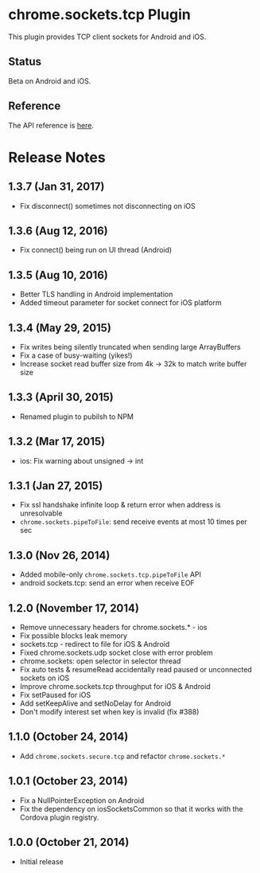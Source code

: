 # chrome.sockets.tcp Plugin

This plugin provides TCP client sockets for Android and iOS.

## Status

Beta on Android and iOS.

## Reference

The API reference is [here](https://developer.chrome.com/apps/sockets_tcp).

# Release Notes

## 1.3.7 (Jan 31, 2017)
* Fix disconnect() sometimes not disconnecting on iOS

## 1.3.6 (Aug 12, 2016)
* Fix connect() being run on UI thread (Android)

## 1.3.5 (Aug 10, 2016)
* Better TLS handling in Android implementation
* Added timeout parameter for socket connect for iOS platform

## 1.3.4 (May 29, 2015)
* Fix writes being silently truncated when sending large ArrayBuffers
* Fix a case of busy-waiting (yikes!)
* Increase socket read buffer size from 4k -> 32k to match write buffer size

## 1.3.3 (April 30, 2015)
- Renamed plugin to pubilsh to NPM

## 1.3.2 (Mar 17, 2015)
* ios: Fix warning about unsigned -> int

## 1.3.1 (Jan 27, 2015)
* Fix ssl handshake infinite loop & return error when address is unresolvable
* `chrome.sockets.pipeToFile`: send receive events at most 10 times per sec

## 1.3.0 (Nov 26, 2014)
* Added mobile-only `chrome.sockets.tcp.pipeToFile` API
* android sockets.tcp: send an error when receive EOF

## 1.2.0 (November 17, 2014)
* Remove unnecessary headers for chrome.sockets.* - ios
* Fix possible blocks leak memory
* sockets.tcp - redirect to file for iOS & Android
* Fixed chrome.sockets.udp socket close with error problem
* chrome.sockets: open selector in selector thread
* Fix auto tests & resumeRead accidentally read paused or unconnected sockets on iOS
* Improve chrome.sockets.tcp throughput for iOS & Android
* Fix setPaused for iOS
* Add setKeepAlive and setNoDelay for Android
* Don't modify interest set when key is invalid (fix #388)

## 1.1.0 (October 24, 2014)
* Add `chrome.sockets.secure.tcp` and refactor `chrome.sockets.*`

## 1.0.1 (October 23, 2014)
* Fix a NullPointerException on Android
* Fix the dependency on iosSocketsCommon so that it works with the Cordova plugin registry.

## 1.0.0 (October 21, 2014)
* Initial release
